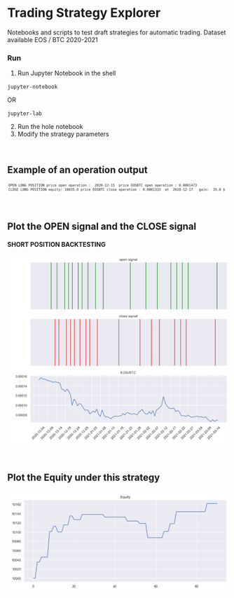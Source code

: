 # Trading Strategy Explorer

Notebooks and scripts to test draft strategies for automatic trading.
Dataset available EOS / BTC 2020-2021 

### Run 
1) Run Jupyter Notebook in the shell
```
jupyter-notebook 
```
OR <br>
```
jupyter-lab
```

2) Run the hole notebook
3) Modify the strategy parameters 

<br>

## Example of an operation output

![Alt text](img/operation-output.png?raw=true)

<br>

## Plot the OPEN signal and the CLOSE signal

#### SHORT POSITION BACKTESTING

![Alt text](img/plot-signal.png?raw=true)

<br>

## Plot the Equity under this strategy

![Alt text](img/plot-equity.png?raw=true)
